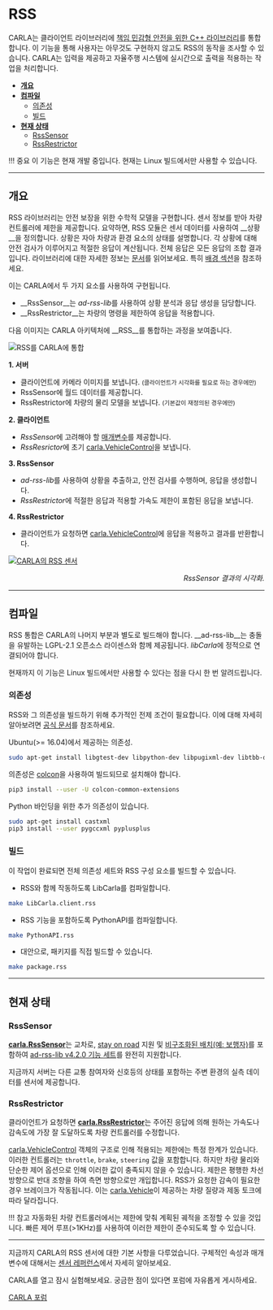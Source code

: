 # RSS

CARLA는 클라이언트 라이브러리에 [책임 민감형 안전을 위한 C++ 라이브러리](https://github.com/intel/ad-rss-lib)를 통합합니다. 이 기능을 통해 사용자는 아무것도 구현하지 않고도 RSS의 동작을 조사할 수 있습니다. CARLA는 입력을 제공하고 자율주행 시스템에 실시간으로 출력을 적용하는 작업을 처리합니다.

*   [__개요__](#개요)
*   [__컴파일__](#컴파일)
    *   [의존성](#의존성)
    *   [빌드](#빌드)
*   [__현재 상태__](#현재-상태)
    *   [RssSensor](#rsssensor)
    *   [RssRestrictor](#rssrestrictor)

!!! 중요
    이 기능은 현재 개발 중입니다. 현재는 Linux 빌드에서만 사용할 수 있습니다.

---
## 개요

RSS 라이브러리는 안전 보장을 위한 수학적 모델을 구현합니다. 센서 정보를 받아 차량 컨트롤러에 제한을 제공합니다. 요약하면, RSS 모듈은 센서 데이터를 사용하여 __상황__을 정의합니다. 상황은 자아 차량과 환경 요소의 상태를 설명합니다. 각 상황에 대해 안전 검사가 이루어지고 적절한 응답이 계산됩니다. 전체 응답은 모든 응답의 조합 결과입니다. 라이브러리에 대한 자세한 정보는 [문서](https://intel.github.io/ad-rss-lib/)를 읽어보세요. 특히 [배경 섹션](https://intel.github.io/ad-rss-lib/ad_rss/Overview/)을 참조하세요.

이는 CARLA에서 두 가지 요소를 사용하여 구현됩니다.

*   __RssSensor__는 *ad-rss-lib*를 사용하여 상황 분석과 응답 생성을 담당합니다.
*   __RssRestrictor__는 차량의 명령을 제한하여 응답을 적용합니다.

다음 이미지는 CARLA 아키텍처에 __RSS__를 통합하는 과정을 보여줍니다.

![RSS를 CARLA에 통합](img/rss_carla_integration_architecture.png)

__1. 서버__

- 클라이언트에 카메라 이미지를 보냅니다. <small>(클라이언트가 시각화를 필요로 하는 경우에만)</small>
- RssSensor에 월드 데이터를 제공합니다.
- RssRestrictor에 차량의 물리 모델을 보냅니다. <small>(기본값이 재정의된 경우에만)</small>

__2. 클라이언트__

- *RssSensor*에 고려해야 할 [매개변수](https://intel.github.io/ad-rss-lib/ad_rss/Appendix-ParameterDiscussion/)를 제공합니다.
- *RssResrictor*에 초기 [carla.VehicleControl](python_api.md#carla.VehicleControl)을 보냅니다.

__3. RssSensor__

- *ad-rss-lib*를 사용하여 상황을 추출하고, 안전 검사를 수행하며, 응답을 생성합니다.
- *RssRestrictor*에 적절한 응답과 적용할 가속도 제한이 포함된 응답을 보냅니다.

__4. RssRestrictor__

- 클라이언트가 요청하면 [carla.VehicleControl](python_api.md#carla.VehicleControl)에 응답을 적용하고 결과를 반환합니다.

[![CARLA의 RSS 센서](img/rss_carla_integration.png)](https://www.youtube.com/watch?v=UxKPXPT2T8Q)
<div style="text-align: right"><i>RssSensor 결과의 시각화.</i></div>

---
## 컴파일

RSS 통합은 CARLA의 나머지 부분과 별도로 빌드해야 합니다. __ad-rss-lib__는 충돌을 유발하는 LGPL-2.1 오픈소스 라이센스와 함께 제공됩니다. *libCarla*에 정적으로 연결되어야 합니다.

현재까지 이 기능은 Linux 빌드에서만 사용할 수 있다는 점을 다시 한 번 알려드립니다.

### 의존성

RSS와 그 의존성을 빌드하기 위해 추가적인 전제 조건이 필요합니다. 이에 대해 자세히 알아보려면 [공식 문서](https://intel.github.io/ad-rss-lib/BUILDING)를 참조하세요.

Ubuntu(>= 16.04)에서 제공하는 의존성.
```sh
sudo apt-get install libgtest-dev libpython-dev libpugixml-dev libtbb-dev
```

의존성은 [colcon](https://colcon.readthedocs.io/en/released/user/installation.html)을 사용하여 빌드되므로 설치해야 합니다.
```sh
pip3 install --user -U colcon-common-extensions
```

Python 바인딩을 위한 추가 의존성이 있습니다.
```sh
sudo apt-get install castxml
pip3 install --user pygccxml pyplusplus
```

### 빌드

이 작업이 완료되면 전체 의존성 세트와 RSS 구성 요소를 빌드할 수 있습니다.

*   RSS와 함께 작동하도록 LibCarla를 컴파일합니다.

```sh
make LibCarla.client.rss
```

*   RSS 기능을 포함하도록 PythonAPI를 컴파일합니다.

```sh
make PythonAPI.rss
```

*   대안으로, 패키지를 직접 빌드할 수 있습니다.
```sh
make package.rss
```

---
## 현재 상태

### RssSensor

[__carla.RssSensor__](python_api.md#carla.RssSensor)는 교차로, [stay on road](https://intel.github.io/ad-rss-lib/ad_rss_map_integration/HandleRoadBoundaries/) 지원 및 [비구조화된 배치(예: 보행자)](https://intel.github.io/ad-rss-lib/ad_rss/UnstructuredConstellations/)를 포함하여 [ad-rss-lib v4.2.0 기능 세트](https://intel.github.io/ad-rss-lib/RELEASE_NOTES_AND_DISCLAIMERS)를 완전히 지원합니다.

지금까지 서버는 다른 교통 참여자와 신호등의 상태를 포함하는 주변 환경의 실측 데이터를 센서에 제공합니다.

### RssRestrictor

클라이언트가 요청하면 [__carla.RssRestrictor__](python_api.md#carla.RssRestrictor)는 주어진 응답에 의해 원하는 가속도나 감속도에 가장 잘 도달하도록 차량 컨트롤러를 수정합니다.

[carla.VehicleControl](python_api.md#carla.VehicleControl) 객체의 구조로 인해 적용되는 제한에는 특정 한계가 있습니다. 이러한 컨트롤러는 `throttle`, `brake`, `steering` 값을 포함합니다. 하지만 차량 물리와 단순한 제어 옵션으로 인해 이러한 값이 충족되지 않을 수 있습니다. 제한은 평행한 차선 방향으로 반대 조향을 하여 측면 방향으로만 개입합니다. RSS가 요청한 감속이 필요한 경우 브레이크가 작동됩니다. 이는 [carla.Vehicle](python_api.md#carla.Vehicle)이 제공하는 차량 질량과 제동 토크에 따라 달라집니다.

!!! 참고
    자동화된 차량 컨트롤러에서는 제한에 맞춰 계획된 궤적을 조정할 수 있을 것입니다. 빠른 제어 루프(>1KHz)를 사용하여 이러한 제한이 준수되도록 할 수 있습니다.

---

지금까지 CARLA의 RSS 센서에 대한 기본 사항을 다루었습니다. 구체적인 속성과 매개변수에 대해서는 [센서 레퍼런스](ref_sensors.md#rss-sensor)에서 자세히 알아보세요.

CARLA를 열고 잠시 실험해보세요. 궁금한 점이 있다면 포럼에 자유롭게 게시하세요.

<div class="build-buttons">
<p>
<a href="https://github.com/carla-simulator/carla/discussions/" target="_blank" class="btn btn-neutral" title="CARLA 포럼으로 이동">
CARLA 포럼</a>
</p>
</div>